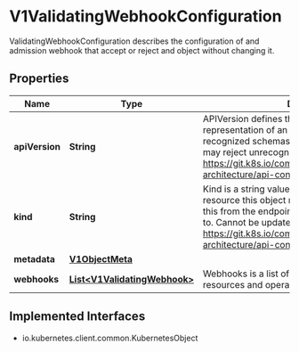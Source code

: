 

# V1ValidatingWebhookConfiguration

ValidatingWebhookConfiguration describes the configuration of and admission webhook that accept or reject and object without changing it.

## Properties

| Name | Type | Description | Notes |
|------------ | ------------- | ------------- | -------------|
|**apiVersion** | **String** | APIVersion defines the versioned schema of this representation of an object. Servers should convert recognized schemas to the latest internal value, and may reject unrecognized values. More info: https://git.k8s.io/community/contributors/devel/sig-architecture/api-conventions.md#resources |  [optional] |
|**kind** | **String** | Kind is a string value representing the REST resource this object represents. Servers may infer this from the endpoint the client submits requests to. Cannot be updated. In CamelCase. More info: https://git.k8s.io/community/contributors/devel/sig-architecture/api-conventions.md#types-kinds |  [optional] |
|**metadata** | [**V1ObjectMeta**](V1ObjectMeta.md) |  |  [optional] |
|**webhooks** | [**List&lt;V1ValidatingWebhook&gt;**](V1ValidatingWebhook.md) | Webhooks is a list of webhooks and the affected resources and operations. |  [optional] |


## Implemented Interfaces

* io.kubernetes.client.common.KubernetesObject


